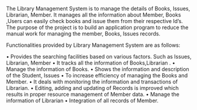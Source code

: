 
The Library Management System is to manage the details of  Books, Issues, Librarian, Member.
It manages all the information about Member, Books ,Users can easily check books and issue them from their respective Id’s. 
The purpose of the project is to build an application program to reduce the manual work for managing the member, Books, Issues records.

Functionalities provided by Library Management System are as follows:

•	Provides the searching facilities based on various factors. Such as  Issues, Librarian, Member
•	It tracks all the information of Books,Librarian .
•	Manage the information of Books.
•	Shows the information and description of the Student, Issues
•	To increase efficiency of managing the  Books and Member.
•	It deals with monitoring the information and transactions of Librarian.
•	Editing, adding and updating of Records is improved which results in proper resource management of Member data.
•	Manage the information of Librarian
•	Integration of all records of Member.

